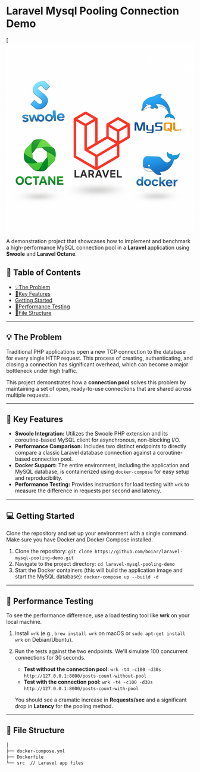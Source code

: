 # Laravel Mysql Pooling Connection Demo

[![Pooling Connection Demo](./info.png)

A demonstration project that showcases how to implement and benchmark a high-performance MySQL connection pool in 
a **Laravel** application using **Swoole** and **Laravel Octane**.

## 📖 Table of Contents

* [💡The Problem](#-the-problem)
* [🚀Key Features](#-key-features)
* [Getting Started](#-getting-started)
* [🧪Performance Testing](#-performance-testing)
* [📂File Structure](#-file-structure)


***

## 💡 The Problem

Traditional PHP applications open a new TCP connection to the database for every single HTTP request. This process of creating, authenticating, and closing a connection has significant overhead, which can become a major bottleneck under high traffic.

This project demonstrates how a **connection pool**  solves this problem by maintaining a set of open, ready-to-use connections that are shared across multiple requests.

***

## 🚀 Key Features

* **Swoole Integration:** Utilizes the Swoole PHP extension and its coroutine-based MySQL client for asynchronous, non-blocking I/O.
* **Performance Comparison:** Includes two distinct endpoints to directly compare a classic Laravel database connection against a coroutine-based connection pool.
* **Docker Support:** The entire environment, including the application and MySQL database, is containerized using `docker-compose` for easy setup and reproducibility.
* **Performance Testing:** Provides instructions for load testing with `wrk` to measure the difference in requests per second and latency.

***

## 💻 Getting Started

Clone the repository and set up your environment with a single command. Make sure you have Docker and Docker Compose installed.

1.  Clone the repository:
    `git clone https://github.com/boiar/laravel-mysql-pooling-demo.git`
2.  Navigate to the project directory:
    `cd laravel-mysql-pooling-demo`
3.  Start the Docker containers (this will build the application image and start the MySQL database):
    `docker-compose up --build -d`

***

## 🧪 Performance Testing

To see the performance difference, use a load testing tool like **wrk** on your local machine.

1.  Install `wrk` (e.g., `brew install wrk` on macOS or `sudo apt-get install wrk` on Debian/Ubuntu).

2.  Run the tests against the two endpoints. We'll simulate 100 concurrent connections for 30 seconds.

    * **Test without the connection pool:**
      `wrk -t4 -c100 -d30s http://127.0.0.1:8000/posts-count-without-pool`
    * **Test with the connection pool:**
      `wrk -t4 -c100 -d30s http://127.0.0.1:8000/posts-count-with-pool`

    You should see a dramatic increase in **Requests/sec** and a significant drop in **Latency** for the pooling method.

***

## 📂 File Structure
```
│
├── docker-compose.yml
├── Dockerfile
└── src  // Laravel app files
```